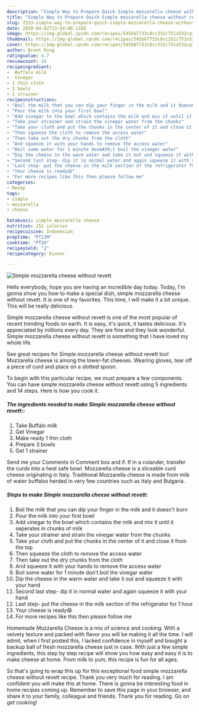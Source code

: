 ```yaml
---
description: "Simple Way to Prepare Quick Simple mozzarella cheese without revett"
title: "Simple Way to Prepare Quick Simple mozzarella cheese without revett"
slug: 2533-simple-way-to-prepare-quick-simple-mozzarella-cheese-without-revett
date: 2020-04-02T23:54:00.110Z
image: https://img-global.cpcdn.com/recipes/545bb7733c8cc332/751x532cq70/simple-mozzarella-cheese-without-revett-recipe-main-photo.jpg
thumbnail: https://img-global.cpcdn.com/recipes/545bb7733c8cc332/751x532cq70/simple-mozzarella-cheese-without-revett-recipe-main-photo.jpg
cover: https://img-global.cpcdn.com/recipes/545bb7733c8cc332/751x532cq70/simple-mozzarella-cheese-without-revett-recipe-main-photo.jpg
author: Brent King
ratingvalue: 4.7
reviewcount: 14
recipeingredient:
-  Buffalo milk
-  Vinegar
- 1 thin cloth
- 3 bowls
- 1 strainer
recipeinstructions:
- "Boil the milk that you can dip your finger in the milk and it doesn&#39;t burn"
- "Pour the milk into your first bowl"
- "Add vinegar to the bowl which contains the milk and mix it until it seperates in chunks of milk"
- "Take your strainer and strain the vinegar water from the chunks"
- "Take your cloth and put the chunks in the center of it and close it from the top"
- "Then squeeze the cloth to remove the access water"
- "Then take out the dry chunks from the cloth"
- "And squeeze it with your hands to remove the access water"
- "Boil some water for 1 minute don&#39;t boil the vinegar water"
- "Dip the cheese in the warm water and take it out and squeeze it with your hand"
- "Second last step- dip it in normal water and again squeeze it with your hand"
- "Last step- put the cheese in the milk section of the refrigerator for 1 hour"
- "Your cheese is ready😄"
- "For more recipes like this then please follow me"
categories:
- Resep
tags:
- simple
- mozzarella
- cheese

katakunci: simple mozzarella cheese
nutrition: 251 calories
recipecuisine: Indonesian
preptime: "PT13M"
cooktime: "PT2H"
recipeyield: "2"
recipecategory: Dinner

---
```



![Simple mozzarella cheese without revett](https://img-global.cpcdn.com/recipes/545bb7733c8cc332/751x532cq70/simple-mozzarella-cheese-without-revett-recipe-main-photo.jpg)

Hello everybody, hope you are having an incredible day today. Today, I'm gonna show you how to make a special dish, simple mozzarella cheese without revett. It is one of my favorites. This time, I will make it a bit unique. This will be really delicious.

Simple mozzarella cheese without revett is one of the most popular of recent trending foods on earth. It is easy, it's quick, it tastes delicious. It's appreciated by millions every day. They are fine and they look wonderful. Simple mozzarella cheese without revett is something that I have loved my whole life.

See great recipes for Simple mozzarella cheese without revett too! Mozzarella cheese is among the lower-fat cheeses. Wearing gloves, tear off a piece of curd and place on a slotted spoon.


To begin with this particular recipe, we must prepare a few components. You can have simple mozzarella cheese without revett using 5 ingredients and 14 steps. Here is how you cook it.

##### The ingredients needed to make Simple mozzarella cheese without revett::

1. Take  Buffalo milk
1. Get  Vinegar
1. Make ready 1 thin cloth
1. Prepare 3 bowls
1. Get 1 strainer


Send me your Comments in Comment box and if. If in a colander, transfer the curds into a heat safe bowl. Mozzarella cheese is a sliceable curd cheese originating in Italy. Traditional Mozzarella cheese is made from milk of water buffalos herded in very few countries such as Italy and Bulgaria. 

##### Steps to make Simple mozzarella cheese without revett:

1. Boil the milk that you can dip your finger in the milk and it doesn&#39;t burn
1. Pour the milk into your first bowl
1. Add vinegar to the bowl which contains the milk and mix it until it seperates in chunks of milk
1. Take your strainer and strain the vinegar water from the chunks
1. Take your cloth and put the chunks in the center of it and close it from the top
1. Then squeeze the cloth to remove the access water
1. Then take out the dry chunks from the cloth
1. And squeeze it with your hands to remove the access water
1. Boil some water for 1 minute don&#39;t boil the vinegar water
1. Dip the cheese in the warm water and take it out and squeeze it with your hand
1. Second last step- dip it in normal water and again squeeze it with your hand
1. Last step- put the cheese in the milk section of the refrigerator for 1 hour
1. Your cheese is ready😄
1. For more recipes like this then please follow me


Homemade Mozzarella Cheese is a mix of science and cooking. With a velvety texture and packed with flavor you will be making it all the time. I will admit, when I first posted this, I lacked confidence in myself and bought a backup ball of fresh mozzarella cheese just in case. With just a few simple ingredients, this step by step recipe will show you how easy and easy it is to make cheese at home. From milk to yum, this recipe is fun for all ages. 

So that's going to wrap this up for this exceptional food simple mozzarella cheese without revett recipe. Thank you very much for reading. I am confident you will make this at home. There is gonna be interesting food in home recipes coming up. Remember to save this page in your browser, and share it to your family, colleague and friends. Thank you for reading. Go on get cooking!
